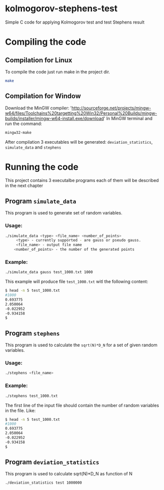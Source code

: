 # kolmogorov-stephens-test
Simple C code for applying Kolmogorov test and test Stephens result

# Compiling the code

## Compilation for Linux 
To compile the code just run make in the project dir.
```bash
make
```
## Compilation for Window
Download the MinGW compiler: 'http://sourceforge.net/projects/mingw-w64/files/Toolchains%20targetting%20Win32/Personal%20Builds/mingw-builds/installer/mingw-w64-install.exe/download'
In MinGW terminal and run the command:
```bash
mingw32-make
```

After compilation 3 executables will be generated: `deviation_statistics`, `simulate_data` and `stephens`

# Running the code
This project contains 3 executalbe programs each of them will be described in the next chapter

## Program `simulate_data`
This program is used to generate set of random variables.
### Usage:
```bash
./simulate_data <type> <file_name> <number_of_points>
     <type> - currently supported - are gauss or pseudo gauss.
     <file_name> - output file name
    <number_of_points> - the number of the generated points
```
### Example:
```bash
./simulate_data gauss test_1000.txt 1000
```
This example will produce file `test_1000.txt` witl the following content:
```bash
$ head -n 5 test_1000.txt 
#1000
0.693775
2.050064
-0.022952
-0.934158
$
```


## Program `stephens`
This program is used to calculate the `sqrt(N)*D_N` for a set of given random variables.

### Usage:
```bash
./stephens <file_name>
```
### Example:
```bash
./stephens test_1000.txt
```

The first line of the input file should contain the number of random variables in the file. Like:
```bash
$ head -n 5 test_1000.txt 
#1000
0.693775
2.050064
-0.022952
-0.934158
$
```


## Program `deviation_statistics`
This program is used to calculate sqrt(N)*D_N as function of N
```bash
./deviation_statistics test 1000000
```
